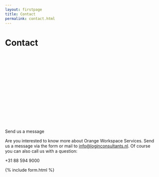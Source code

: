 ```yaml
---
layout: firstpage
title: Contact
permalink: contact.html
---
```


<style type="text/css">
    .bgimg {
        background-image: url('../images/contact-bg.jpg');
        background-position:center;
	    background-size: cover;
	    background-repeat: no-repeat
    }
    .jumbotron-height {
        height: 300px;
    }
</style>

<div class="jumbotron jumbotron-height bgimg">
    <div class="container">
        <h1>Contact</h1>
        <p></p>
        <p></p>
    </div>
</div>

<div class="container">
    <div class="row-nopadding">
        <div class="col-md-6">
            <h7 class="header-light regular-pad">Send us a message</h7>
                <p class="lead">Are you interested to know more about Orange Workspace Services. Send us a message via the form or mail to <a href="mailto:info@loginconsultants.nl">info@loginconsultants.nl</a>. Of course you can also call us with a question:</p>
                <p class="lead"><i class="fa fa-phone"></i> +31 88 594 9000</p>
        </div>
        <div class="col-md-6">
			    {% include form.html %}
        </div>
    </div>
</div>
